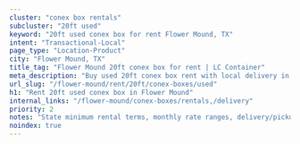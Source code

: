 ```yaml
---
cluster: "conex box rentals"
subcluster: "20ft used"
keyword: "20ft used conex box for rent Flower Mound, TX"
intent: "Transactional-Local"
page_type: "Location-Product"
city: "Flower Mound, TX"
title_tag: "Flower Mound 20ft conex box for rent | LC Container"
meta_description: "Buy used 20ft conex box rent with local delivery in Flower Mound, TX. LC Container — local Since 2003. Request a fast quote today."
url_slug: "/flower-mound/rent/20ft/conex-boxes/used"
h1: "Rent 20ft used conex box in Flower Mound"
internal_links: "/flower-mound/conex-boxes/rentals,/delivery"
priority: 2
notes: "State minimum rental terms, monthly rate ranges, delivery/pickup fees, service area."
noindex: true
---
```


<!-- TODO: Add unique city/inventory copy, images, and internal links here. -->

